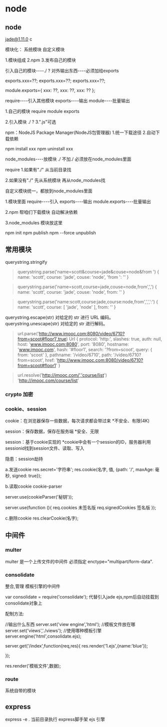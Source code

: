 # node

## node

jade@1.11.0 c

模块化： 系统模块 自定义模块

1.模块组成 2.npm 3.发布自己的模块

引入自己的模块----./ ? 对外输出东西----必须加给exports

exports.xxx=??; exports.xxx=??; exports.xxx=??;

module.exports={ xxx: ??, xxx: ??, xxx: ?? };

require----引入其他模块 exports----输出 module----批量输出

1.自己的模块 require module exports

2.引入模块 ./ ? 3.".js"可选

npm：NodeJS Package Manager(NodeJS包管理器) 1.统一下载途径 2.自动下载依赖

npm install xxx npm uninstall xxx

node_modules----放模块 ./ 不加./ 必须放在node_modules里面

require 1.如果有"./" 从当前目录找

2.如果没有"./" 先从系统模块 再从node_modules找

自定义模块统一，都放到node_modules里面

1.模块里面 require----引入 exports----输出 module.exports----批量输出

2.npm 帮咱们下载模块 自动解决依赖

3.node_modules 模块放这里

npm init npm publish npm --force unpublish

## 常用模块

<!-- 字符串解析 --> querystring.stringify

> querystring.parse('name=scott&course=jade&couse=node&from ') { name: 'scott', course: 'jade', couse: 'node', 'from ': '' }

> querystring.parse('name=scott,course=jade,couse=node,from',',') { name: 'scott', course: 'jade', couse: 'node', from: '' }

> querystring.parse('name:scott,course:jade,course:node,from',',',':') { name: 'scott', course: [ 'jade', 'node' ], from: '' }

querystring.escape(str) 对给定的 str 进行 URL 编码。 querystring.unescape(str) 对给定的 str 进行解码。

<!-- url -->

> url.parse('<http://www.imooc.com:8080/video/6710?from=scoot#floor1',true>) Url { protocol: 'http:', slashes: true, auth: null, host: 'www.imooc.com:8080', port: '8080', hostname: 'www.imooc.com', hash: '#floor1', search: '?from=scoot', query: { from: 'scoot' }, pathname: '/video/6710', path: '/video/6710?from=scoot', href: '<http://www.imooc.com:8080/video/6710?from=scoot#floor1>' }

> url.resolve('<http://imooc.com/','course/list>') '<http://imooc.com/course/list>'

### crypto 加密

### cookie、session

cookie：在浏览器保存一些数据，每次请求都会带过来 *不安全、有限(4K)

session：保存数据，保存在服务端 *安全、无限

session：基于cookie实现的 *cookie中会有一个session的ID，服务器利用sessionid找到session文件、读取、写入

隐患：session劫持

a.发送cookie res.secret='字符串'; res.cookie(名字, 值, {path: '/', maxAge: 毫秒, signed: true});

b.读取cookie cookie-parser

server.use(cookieParser('秘钥'));

server.use(function (){ req.cookies 未签名版 req.signedCookies 签名版 });

c.删除cookie res.clearCookie(名字);

## 中间件

### multer

multer 是一个上传文件的中间件 必须指定 enctype="multipart/form-data".

### consolidate

整合,管理 模板引擎的中间件

var consolidate = require('consolidate'); 代替引入jade ejs,npm后自动挂载到consolidate对象上

配制方法:

//输出什么东西 server.set('view engine','html'); //模板文件放在哪 server.set('views','./views'); //使用哪种模板引擎 server.engine('html',consolidate.ejs);

server.get('/index',function(req,res){ res.render('1.ejs',{name:'blue'});

});

res.render('模板文件',数据);

### route

系统自带的模块

## express

express -e . 当前目录执行 express脚手架 ejs 引擎
